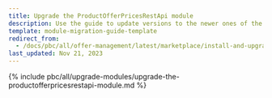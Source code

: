 ```yaml
---
title: Upgrade the ProductOfferPricesRestApi module
description: Use the guide to update versions to the newer ones of the ProductOfferPricesRestApi module.
template: module-migration-guide-template
redirect_from:
  - /docs/pbc/all/offer-management/latest/marketplace/install-and-upgrade/upgrade-modules/upgrade-the-productofferpricesrestapi-module.html
last_updated: Nov 21, 2023
---
```


{% include pbc/all/upgrade-modules/upgrade-the-productofferpricesrestapi-module.md %} <!-- To edit, see /_includes/pbc/all/upgrade-modules/upgrade-the-productofferpricesrestapi-module.md -->
